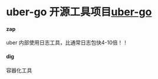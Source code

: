 
# uber-go 开源工具项目[uber-go](https://github.com/uber-go)

#### zap
uber 内部使用日志工具，比通常日志包快4-10倍！！

#### dig
容器化工具